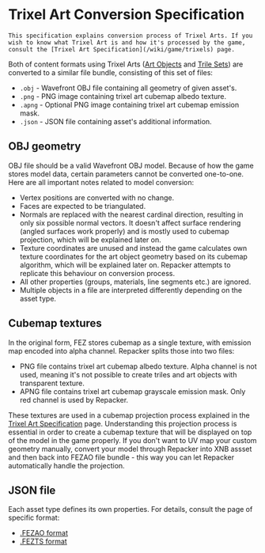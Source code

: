 # Trixel Art Conversion Specification

```note
This specification explains conversion process of Trixel Arts. If you wish to know what Trixel Art is and how it's processed by the game, consult the [Trixel Art Specification](/wiki/game/trixels) page.
```

Both of content formats using Trixel Arts ([Art Objects](/wiki/content/formats/fezao) and [Trile Sets](/wiki/content/formats/fezts)) are converted to a similar file bundle, consisting of this set of files:

- `.obj` - Wavefront OBJ file containing all geometry of given asset's.
- `.png` - PNG image containing trixel art cubemap albedo texture.
- `.apng` - Optional PNG image containing trixel art cubemap emission mask.
- `.json` - JSON file containing asset's additional information.

## OBJ geometry

OBJ file should be a valid Wavefront OBJ model. Because of how the game stores model data, certain parameters cannot be converted one-to-one. Here are all important notes related to model conversion:

- Vertex positions are converted with no change.
- Faces are expected to be triangulated.
- Normals are replaced with the nearest cardinal direction, resulting in only six possible normal vectors. It doesn't affect surface rendering (angled surfaces work properly) and is mostly used to cubemap projection, which will be explained later on.
- Texture coordinates are unused and instead the game calculates own texture coordinates for the art object geometry based on its cubemap algorithm, which will be explained later on. Repacker attempts to replicate this behaviour on conversion process.
- All other properties (groups, materials, line segments etc.) are ignored.
- Multiple objects in a file are interpreted differently depending on the asset type.

## Cubemap textures

In the original form, FEZ stores cubemap as a single texture, with emission map encoded into alpha channel. Repacker splits those into two files:

- PNG file contains trixel art cubemap albedo texture. Alpha channel is not used, meaning it's not possible to create triles and art objects with transparent texture.
- APNG file contains trixel art cubemap grayscale emission mask. Only red channel is used by Repacker.

These textures are used in a cubemap projection process explained in the [Trixel Art Specification](/wiki/game/trixels) page. Understanding this projection process is essential in order to create a cubemap texture that will be displayed on top of the model in the game properly. If you don't want to UV map your custom geometry manually, convert your model through Repacker into XNB assset and then back into FEZAO file bundle - this way you can let Repacker automatically handle the projection.

## JSON file

Each asset type defines its own properties. For details, consult the page of specific format:

- [.FEZAO format](/wiki/content/formats/fezao)
- [.FEZTS format](/wiki/content/formats/fezts)

